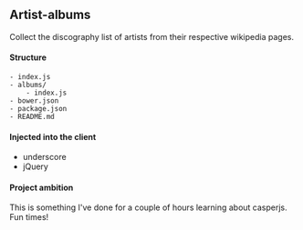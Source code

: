 
## Artist-albums

Collect the discography list of artists from their respective wikipedia pages.

#### Structure

```
- index.js
- albums/
    - index.js
- bower.json
- package.json
- README.md
```

#### Injected into the client

- underscore
- jQuery

#### Project ambition

This is something I've done for a couple of hours learning about casperjs.
Fun times!
